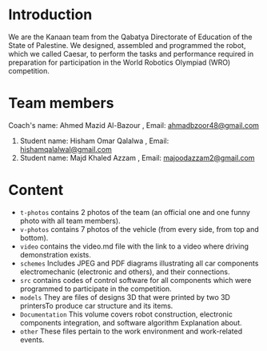 
# Introduction #

We are the Kanaan team from the Qabatya Directorate of Education of the State of Palestine.
We designed, assembled and programmed the robot, which we called Caesar, to perform the tasks and performance required in preparation for participation in the World Robotics Olympiad (WRO) competition.


# Team members #

Coach's name: Ahmed Mazid Al-Bazour ,
Email: ahmadbzoor48@gmail.com
1) Student name: Hisham Omar Qalalwa ,
Email: hishamqalalwal@gmail.com
2) Student name: Majd Khaled Azzam ,
Email: majoodazzam2@gmail.com


# Content #

* `t-photos` contains 2 photos of the team (an official one and one funny photo with all team members).
* `v-photos` contains 7 photos of the vehicle (from every side, from top and bottom).
* `video` contains the video.md file with the link to a video where driving demonstration exists.
* `schemes` Includes JPEG and PDF diagrams illustrating all car components electromechanic (electronic and others), and their connections.
* `src` contains codes of control software for all components which were programmed to participate in the competition.
* `models` They are files of designs 3D that were printed by two 3D printersTo produce car structure and
its items. 
* `Documentation` This volume covers robot construction, electronic components integration, and software algorithm Explanation about.
* `other` These files pertain to the work environment and work-related events.
